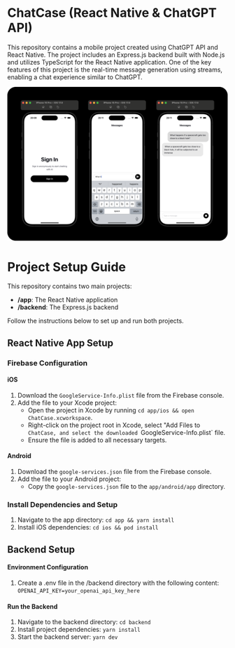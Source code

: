 # ChatCase (React Native & ChatGPT API)

This repository contains a mobile project created using ChatGPT API and React Native. The project includes an Express.js backend built with Node.js and utilizes TypeScript for the React Native application. One of the key features of this project is the real-time message generation using streams, enabling a chat experience similar to ChatGPT.

![Cover Image](https://github.com/ysancak/chat-case/blob/main/app/src/assets/cover.png)

# Project Setup Guide

This repository contains two main projects:

- **/app**: The React Native application
- **/backend**: The Express.js backend

Follow the instructions below to set up and run both projects.

## React Native App Setup

### Firebase Configuration

#### iOS

1. Download the `GoogleService-Info.plist` file from the Firebase console.
2. Add the file to your Xcode project:
   - Open the project in Xcode by running `cd app/ios && open ChatCase.xcworkspace`.
   - Right-click on the project root in Xcode, select "Add Files to `ChatCase, and select the downloaded `GoogleService-Info.plist` file.
   - Ensure the file is added to all necessary targets.

#### Android

1. Download the `google-services.json` file from the Firebase console.
2. Add the file to your Android project:
   - Copy the `google-services.json` file to the `app/android/app` directory.

### Install Dependencies and Setup

1. Navigate to the app directory:
   `cd app && yarn install`
2. Install iOS dependencies:
   `cd ios && pod install`

## Backend Setup

#### Environment Configuration

1. Create a .env file in the /backend directory with the following content:
   `OPENAI_API_KEY=your_openai_api_key_here`

#### Run the Backend

1. Navigate to the backend directory:
   `cd backend`
2. Install project dependencies:
   `yarn install`
3. Start the backend server:
   `yarn dev`
